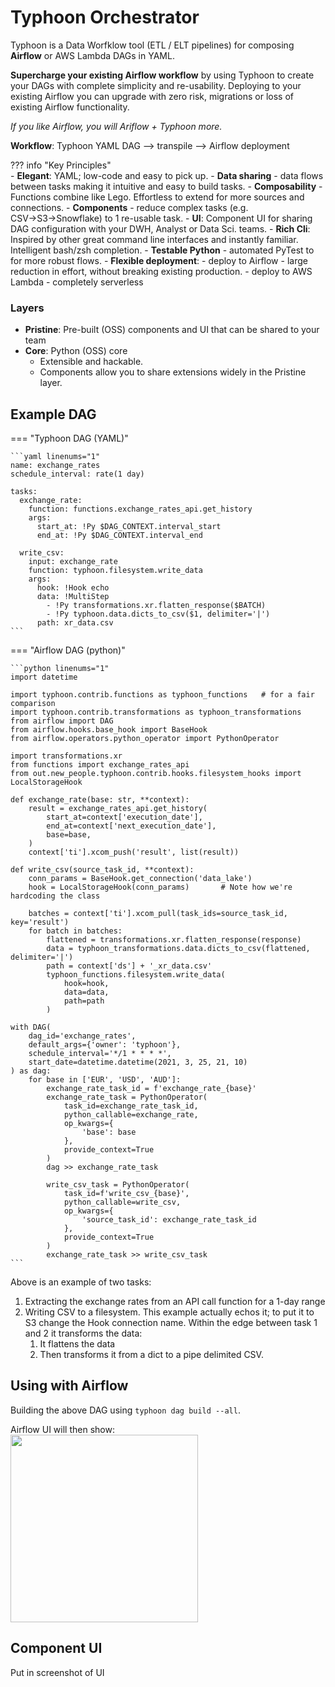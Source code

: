 # Typhoon Orchestrator

Typhoon is a Data Worfklow tool (ETL / ELT pipelines) for composing **Airflow** or AWS Lambda DAGs in YAML. 

**Supercharge your existing Airflow workflow** by using Typhoon to create your DAGs with complete simplicity and re-usability. Deploying to your existing Airflow you can upgrade with zero risk, migrations or loss of existing Airflow functionality.

*If you like Airflow, you will Ariflow + Typhoon more.*

**Workflow**: Typhoon YAML DAG --> transpile --> Airflow deployment 

??? info "Key Principles"     
    - **Elegant**:  YAML; low-code and easy to pick up.
    - **Data sharing** - data flows between tasks making it intuitive and easy to build tasks.
    - **Composability** - Functions combine like Lego. Effortless to extend for more sources and connections.
    - **Components** - reduce complex tasks (e.g. CSV→S3→Snowflake) to 1 re-usable task.
    - **UI**: Component UI for sharing DAG configuration with your DWH, Analyst or Data Sci. teams.
    - **Rich Cli**: Inspired by other great command line interfaces and instantly familiar. Intelligent bash/zsh completion.
    - **Testable Python** - automated PyTest to for more robust flows.
    - **Flexible deployment**:
        - deploy to Airflow - large reduction in effort, without breaking existing production.
        - deploy to AWS Lambda - completely serverless

### Layers 

- **Pristine**: Pre-built (OSS) components and UI that can be shared to your team    
- **Core**: Python (OSS) core 
    - Extensible and hackable.
    - Components allow you to share extensions widely in the Pristine layer.    


## Example DAG

=== "Typhoon DAG (YAML)"

    ```yaml linenums="1"
    name: exchange_rates
    schedule_interval: rate(1 day)
    
    tasks:
      exchange_rate:
        function: functions.exchange_rates_api.get_history
        args:
          start_at: !Py $DAG_CONTEXT.interval_start
          end_at: !Py $DAG_CONTEXT.interval_end
    
      write_csv:
        input: exchange_rate
        function: typhoon.filesystem.write_data
        args:
          hook: !Hook echo
          data: !MultiStep
            - !Py transformations.xr.flatten_response($BATCH)
            - !Py typhoon.data.dicts_to_csv($1, delimiter='|')
          path: xr_data.csv
    ```

=== "Airflow DAG (python)"

    ```python linenums="1"
    import datetime
    
    import typhoon.contrib.functions as typhoon_functions   # for a fair comparison
    import typhoon.contrib.transformations as typhoon_transformations
    from airflow import DAG
    from airflow.hooks.base_hook import BaseHook
    from airflow.operators.python_operator import PythonOperator
    
    import transformations.xr
    from functions import exchange_rates_api
    from out.new_people.typhoon.contrib.hooks.filesystem_hooks import LocalStorageHook
    
    def exchange_rate(base: str, **context):
        result = exchange_rates_api.get_history(
            start_at=context['execution_date'],
            end_at=context['next_execution_date'],
            base=base,
        )
        context['ti'].xcom_push('result', list(result))
    
    def write_csv(source_task_id, **context):
        conn_params = BaseHook.get_connection('data_lake')
        hook = LocalStorageHook(conn_params)       # Note how we're hardcoding the class
        
        batches = context['ti'].xcom_pull(task_ids=source_task_id, key='result')
        for batch in batches:
            flattened = transformations.xr.flatten_response(response)
            data = typhoon_transformations.data.dicts_to_csv(flattened, delimiter='|')
            path = context['ds'] + '_xr_data.csv'
            typhoon_functions.filesystem.write_data(
                hook=hook,
                data=data,
                path=path
            )
    
    with DAG(
        dag_id='exchange_rates',
        default_args={'owner': 'typhoon'},
        schedule_interval='*/1 * * * *',
        start_date=datetime.datetime(2021, 3, 25, 21, 10)
    ) as dag:
        for base in ['EUR', 'USD', 'AUD']:
            exchange_rate_task_id = f'exchange_rate_{base}'
            exchange_rate_task = PythonOperator(
                task_id=exchange_rate_task_id,
                python_callable=exchange_rate,
                op_kwargs={
                    'base': base
                },
                provide_context=True
            )
            dag >> exchange_rate_task
    
            write_csv_task = PythonOperator(
                task_id=f'write_csv_{base}',
                python_callable=write_csv,
                op_kwargs={
                    'source_task_id': exchange_rate_task_id
                },
                provide_context=True
            )
            exchange_rate_task >> write_csv_task
    ```

Above is an example of two tasks:

1. Extracting the exchange rates from an API call function for a 1-day range
2. Writing CSV to a filesystem. This example actually echos it;  to put it to S3 change the Hook connection name. Within the edge between task 1 and 2 it transforms the data:
    1. It flattens the data 
    2. Then transforms it from a dict to a pipe delimited CSV.
    
## Using with Airflow

Building the above DAG using `typhoon dag build --all`. 

Airflow UI will then show:  
<img src="https://user-images.githubusercontent.com/2353804/112546625-f1cad480-8db9-11eb-8dfb-11e2c8d18a48.jpeg" width="300">

## Component UI

Put in screenshot of UI


